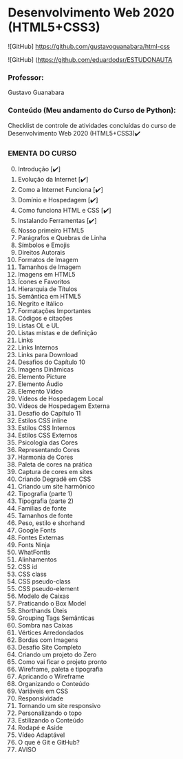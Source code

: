 # Desenvolvimento Web 2020 (HTML5+CSS3)

![GitHub] https://github.com/gustavoguanabara/html-css

![GitHub] (https://github.com/eduardodsr/ESTUDONAUTA

### Professor:

Gustavo Guanabara

### Conteúdo (Meu andamento do Curso de Python):

 Checklist de controle de atividades concluídas do curso de Desenvolvimento Web 2020 (HTML5+CSS3)✔️

### EMENTA DO CURSO

00. Introdução 	[✔️]
01. Evolução da Internet [✔️]		
02. Como a Internet Funciona [✔️]		
03. Domínio e Hospedagem [✔️]		
04. Como funciona HTML e CSS [✔️]		
05. Instalando Ferramentas	[✔️]			
06. Nosso primeiro HTML5		
07. Parágrafos e Quebras de Linha		
08. Símbolos e Emojis		
09. Direitos Autorais		
10. Formatos de Imagem		
11. Tamanhos de Imagem		
12. Imagens em HTML5		
13. Ícones e Favoritos		
14. Hierarquia de Títulos		
15. Semântica em HTML5		
16. Negrito e Itálico		
17. Formatações Importantes		
18. Códigos e citações		
19. Listas OL e UL		
20. Listas mistas e de definição		
21. Links		
22. Links Internos		
23. Links para Download		
24. Desafios do Capítulo 10		
25. Imagens Dinâmicas		
26. Elemento Picture		
27. Elemento Áudio		
28. Elemento Vídeo		
29. Vídeos de Hospedagem Local		
30. Vídeos de Hospedagem Externa		
31. Desafio do Capítulo 11		
32. Estilos CSS inline		
33. Estilos CSS Internos		
34. Estilos CSS Externos		
35. Psicologia das Cores		
36. Representando Cores		
37. Harmonia de Cores		
38. Paleta de cores na prática		
39. Captura de cores em sites		
40. Criando Degradê em CSS		
41. Criando um site harmônico		
42. Tipografia (parte 1)		
43. Tipografia (parte 2)		
44. Familias de fonte		
45. Tamanhos de fonte		
46. Peso, estilo e shorhand		
47. Google Fonts		
48. Fontes Externas		
49. Fonts Ninja		
50. WhatFontIs		
51. Alinhamentos		
52. CSS id		
53. CSS class		
54. CSS pseudo-class		
55. CSS pseudo-element		
56. Modelo de Caixas		
57. Praticando o Box Model		
58. Shorthands Úteis		
59. Grouping Tags Semânticas		
60. Sombra nas Caixas		
61. Vértices Arredondados		
62. Bordas com Imagens		
63. Desafio Site Completo		
64. Criando um projeto do Zero		
65. Como vai ficar o projeto pronto		
66. Wireframe, paleta e tipografia		
67. Apricando o Wireframe		
68. Organizando o Conteúdo		
69. Variáveis em CSS		
70. Responsividade		
71. Tornando um site responsivo		
72. Personalizando o topo		
73. Estilizando o Conteúdo		
74. Rodapé e Aside		
75. Vídeo Adaptável		
76. O que é Git e GitHub?		
77. AVISO		

